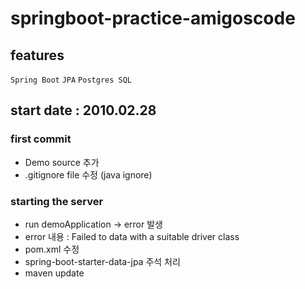 # springboot-practice-amigoscode

## features
`Spring Boot`
`JPA`
`Postgres SQL`

## start date : 2010.02.28

### first commit
- Demo source 추가
- .gitignore file 수정 (java ignore)

### starting the server
- run demoApplication -> error 발생
- error 내용 : Failed to data with a suitable driver class
- pom.xml 수정
- spring-boot-starter-data-jpa 주석 처리
- maven update